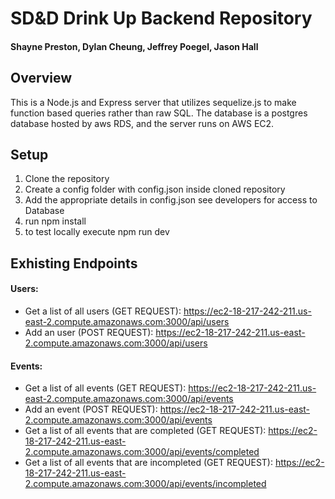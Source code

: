 # SD&D Drink Up Backend Repository
#### Shayne Preston, Dylan Cheung, Jeffrey Poegel, Jason Hall

## Overview

This is a Node.js and Express server that utilizes sequelize.js to make function based queries rather than raw SQL. The database is a postgres database hosted by aws RDS, and the server runs on AWS EC2.

## Setup
1. Clone the repository
2. Create a config folder with config.json inside cloned repository
3. Add the appropriate details in config.json see developers for access to Database
4. run npm install
5. to test locally execute npm run dev

## Exhisting Endpoints

#### Users:

+ Get a list of all users (GET REQUEST): https://ec2-18-217-242-211.us-east-2.compute.amazonaws.com:3000/api/users
+ Add an user (POST REQUEST): https://ec2-18-217-242-211.us-east-2.compute.amazonaws.com:3000/api/users


#### Events:

+ Get a list of all events (GET REQUEST):  https://ec2-18-217-242-211.us-east-2.compute.amazonaws.com:3000/api/events
+ Add an event (POST REQUEST): https://ec2-18-217-242-211.us-east-2.compute.amazonaws.com:3000/api/events
+ Get a list of all events that are completed (GET REQUEST):  https://ec2-18-217-242-211.us-east-2.compute.amazonaws.com:3000/api/events/completed
+ Get a list of all events that are incompleted (GET REQUEST): https://ec2-18-217-242-211.us-east-2.compute.amazonaws.com:3000/api/events/incompleted
